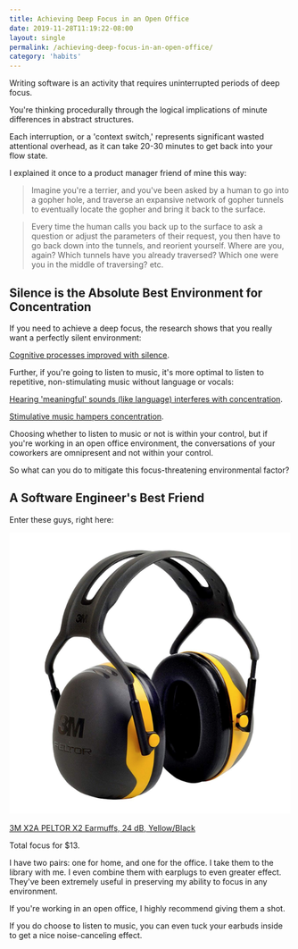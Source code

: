 ```yaml
---
title: Achieving Deep Focus in an Open Office
date: 2019-11-28T11:19:22-08:00
layout: single
permalink: /achieving-deep-focus-in-an-open-office/
category: 'habits'
---
```


Writing software is an activity that requires uninterrupted periods of deep focus.

You're thinking procedurally through the logical implications of minute differences in abstract structures.

Each interruption, or a 'context switch,' represents significant wasted attentional overhead, as it can take 20-30 minutes to get back into your flow state.

I explained it once to a product manager friend of mine this way:

> Imagine you're a terrier, and you've been asked by a human to go into a gopher hole, and traverse an expansive network of gopher tunnels to eventually locate the gopher and bring it back to the surface. 

> Every time the human calls you back up to the surface to ask a question or adjust the parameters of their request, you then have to go back down into the tunnels, and reorient yourself. Where are you, again? Which tunnels have you already traversed? Which one were you in the middle of traversing? etc.

## Silence is the Absolute Best Environment for Concentration

If you need to achieve a deep focus, the research shows that you really want a perfectly silent environment:

[Cognitive processes improved with silence](https://journals.sagepub.com/doi/abs/10.1177/0305735607076444).

Further, if you're going to listen to music, it's more optimal to listen to repetitive, non-stimulating music without language or vocals:

[Hearing 'meaningful' sounds (like language) interferes with concentration](https://www.eurekalert.org/pub_releases/2016-12/asoa-sfh112316.php).

[Stimulative music hampers concentration](https://eurekamag.com/research/005/155/005155502.php).

Choosing whether to listen to music or not is within your control, but if you're working in an open office environment, the conversations of your coworkers are omnipresent and not within your control.

So what can you do to mitigate this focus-threatening environmental factor?

## A Software Engineer's Best Friend

Enter these guys, right here:

[![3M X2A PELTOR X2 Earmuffs, 24 dB, Yellow/Black](/assets/images/earmuffs.png)](https://amzn.to/351EMbk)

[3M X2A PELTOR X2 Earmuffs, 24 dB, Yellow/Black](https://amzn.to/351EMbk)

Total focus for $13.

I have two pairs: one for home, and one for the office. I take them to the library with me. I even combine them with earplugs to even greater effect. They've been extremely useful in preserving my ability to focus in any environment.

If you're working in an open office, I highly recommend giving them a shot.

If you do choose to listen to music, you can even tuck your earbuds inside to get a nice noise-canceling effect.
